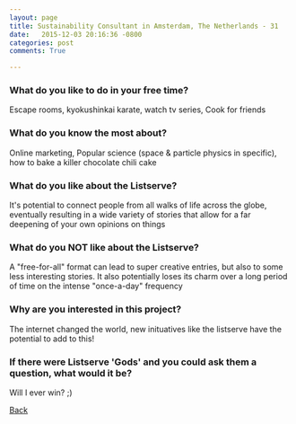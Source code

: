```yaml
---
layout: page
title: Sustainability Consultant in Amsterdam, The Netherlands - 31
date:   2015-12-03 20:16:36 -0800
categories: post
comments: True

---
```


### What do you like to do in your free time?
<p>Escape rooms, kyokushinkai karate, watch tv series, Cook for friends</p>

### What do you know the most about?
<p>Online marketing, Popular science (space & particle physics in specific), how to bake a killer chocolate chili cake</p>

### What do you like about the Listserve?
<p>It's potential to connect people from all walks of life across the globe, eventually resulting in a wide variety of stories that allow for a far deepening of your own opinions on things</p>

### What do you NOT like about the Listserve?
<p>A "free-for-all" format can lead to super creative entries, but also to some less interesting stories. It also potentially loses its charm over a long period of time on the intense "once-a-day" frequency</p>

### Why are you interested in this project?
<p>The internet changed the world, new inituatives like the listserve have the potential to add to this!</p>

### If there were Listserve 'Gods' and you could ask them a question, what would it be?
<p>Will I ever win? ;)</p>

[Back][1]

[1]: /responders/all